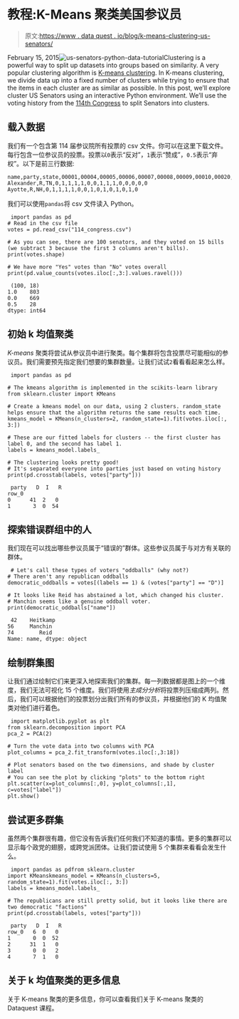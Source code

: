 # 教程:K-Means 聚类美国参议员

> 原文:[https://www . data quest . io/blog/k-means-clustering-us-senators/](https://www.dataquest.io/blog/k-means-clustering-us-senators/)

February 15, 2015![us-senators-python-data-tutorial](../Images/d271510463de468301609eb398079bd9.png)Clustering is a powerful way to split up datasets into groups based on similarity. A very popular clustering algorithm is [K-means clustering](https://en.wikipedia.org/wiki/K-means_clustering). In K-means clustering, we divide data up into a fixed number of clusters while trying to ensure that the items in each cluster are as similar as possible. In this post, we’ll explore cluster US Senators using an interactive Python environment. We’ll use the voting history from the [114th Congress](https://en.wikipedia.org/wiki/114th_United_States_Congress) to split Senators into clusters.

## 载入数据

我们有一个包含第 114 届参议院所有投票的 csv 文件。你可以在这里下载文件。每行包含一位参议员的投票。投票以`0`表示“反对”，`1`表示“赞成”，`0.5`表示“弃权”。以下是前三行数据:

```
name,party,state,00001,00004,00005,00006,00007,00008,00009,00010,00020,00026,00032,00038,00039,00044,00047
Alexander,R,TN,0,1,1,1,1,0,0,1,1,1,0,0,0,0,0
Ayotte,R,NH,0,1,1,1,1,0,0,1,0,1,0,1,0,1,0
```

我们可以使用`pandas`将 csv 文件读入 Python。

```
 import pandas as pd
# Read in the csv file
votes = pd.read_csv("114_congress.csv")

# As you can see, there are 100 senators, and they voted on 15 bills (we subtract 3 because the first 3 columns aren't bills).
print(votes.shape)

# We have more "Yes" votes than "No" votes overall
print(pd.value_counts(votes.iloc[:,3:].values.ravel())) 
```

```
 (100, 18)
1.0    803
0.0    669
0.5    28
dtype: int64 
```

## 初始 k 均值聚类

*K-means* 聚类将尝试从参议员中进行聚类。每个集群将包含投票尽可能相似的参议员。我们需要预先指定我们想要的集群数量。让我们试试`2`看看看起来怎么样。

```
 import pandas as pd

# The kmeans algorithm is implemented in the scikits-learn library
from sklearn.cluster import KMeans

# Create a kmeans model on our data, using 2 clusters. random_state helps ensure that the algorithm returns the same results each time.
kmeans_model = KMeans(n_clusters=2, random_state=1).fit(votes.iloc[:, 3:])

# These are our fitted labels for clusters -- the first cluster has label 0, and the second has label 1.
labels = kmeans_model.labels_

# The clustering looks pretty good!
# It's separated everyone into parties just based on voting history
print(pd.crosstab(labels, votes["party"]))
```

```
 party   D  I   R
row_0           
0      41  2   0
1       3  0  54 
```

## 探索错误群组中的人

我们现在可以找出哪些参议员属于“错误的”群体。这些参议员属于与对方有关联的群体。

```
 # Let's call these types of voters "oddballs" (why not?)
# There aren't any republican oddballs
democratic_oddballs = votes[(labels == 1) & (votes["party"] == "D")]

# It looks like Reid has abstained a lot, which changed his cluster.
# Manchin seems like a genuine oddball voter.
print(democratic_oddballs["name"])
```

```
 42    Heitkamp
56     Manchin
74        Reid
Name: name, dtype: object
```

## 绘制群集图

让我们通过绘制它们来更深入地探索我们的集群。每一列数据都是图上的一个维度，我们无法可视化 15 个维度。我们将使用*主成分分析*将投票列压缩成两列。然后，我们可以根据他们的投票划分出我们所有的参议员，并根据他们的 K 均值聚类对他们进行着色。

```
 import matplotlib.pyplot as plt
from sklearn.decomposition import PCA
pca_2 = PCA(2)

# Turn the vote data into two columns with PCA
plot_columns = pca_2.fit_transform(votes.iloc[:,3:18])

# Plot senators based on the two dimensions, and shade by cluster label
# You can see the plot by clicking "plots" to the bottom right
plt.scatter(x=plot_columns[:,0], y=plot_columns[:,1], c=votes["label"])
plt.show() 
```

## 尝试更多群集

虽然两个集群很有趣，但它没有告诉我们任何我们不知道的事情。更多的集群可以显示每个政党的翅膀，或跨党派团体。让我们尝试使用 5 个集群来看看会发生什么。

```
 import pandas as pdfrom sklearn.cluster 
import KMeanskmeans_model = KMeans(n_clusters=5, random_state=1).fit(votes.iloc[:, 3:])
labels = kmeans_model.labels_

# The republicans are still pretty solid, but it looks like there are two democratic "factions"
print(pd.crosstab(labels, votes["party"])) 
```

```
 party   D  I   R
row_0   6  0   0
1       0  0  52
2      31  1   0
3       0  0   2
4       7  1   0 
```

## 关于 k 均值聚类的更多信息

关于 K-means 聚类的更多信息，你可以查看我们关于 K-means 聚类的 Dataquest 课程。